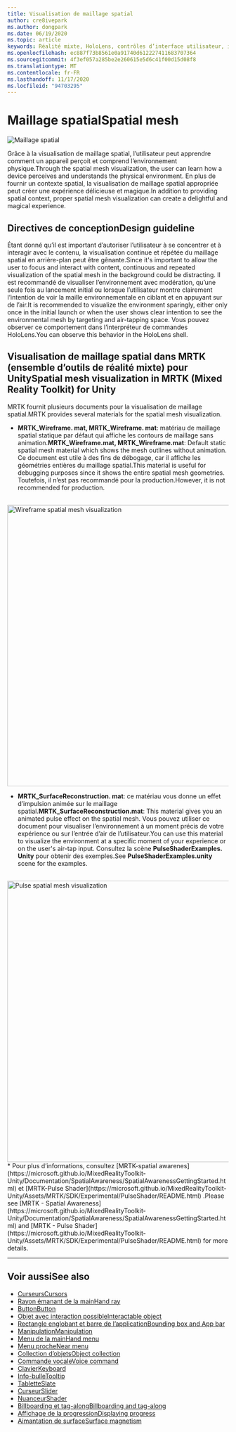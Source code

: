 ```yaml
---
title: Visualisation de maillage spatial
author: cre8ivepark
ms.author: dongpark
ms.date: 06/19/2020
ms.topic: article
keywords: Réalité mixte, HoloLens, contrôles d’interface utilisateur, interaction, interface utilisateur, expérience utilisateur, conception UX, interface utilisateur spatiale, interaction spatiale, interface utilisateur 3D, expérience utilisateur 3D, casque de la réalité mixte, casque de réalité mixte, casque de réalité virtuelle, HoloLens, MRTK, kit de mise en réalité mixte
ms.openlocfilehash: ec887f73b8561e0a91740d612227411683707364
ms.sourcegitcommit: 4f3ef057a285be2e260615e5d6c41f00d15d08f8
ms.translationtype: MT
ms.contentlocale: fr-FR
ms.lasthandoff: 11/17/2020
ms.locfileid: "94703295"
---
```

# <a name="spatial-mesh"></a><span data-ttu-id="a8774-103">Maillage spatial</span><span class="sxs-lookup"><span data-stu-id="a8774-103">Spatial mesh</span></span>

![Maillage spatial](images/MRTK_PulseShader_SpatialMesh.gif)

<span data-ttu-id="a8774-105">Grâce à la visualisation de maillage spatial, l’utilisateur peut apprendre comment un appareil perçoit et comprend l’environnement physique.</span><span class="sxs-lookup"><span data-stu-id="a8774-105">Through the spatial mesh visualization, the user can learn how a device perceives and understands the physical environment.</span></span> <span data-ttu-id="a8774-106">En plus de fournir un contexte spatial, la visualisation de maillage spatial appropriée peut créer une expérience délicieuse et magique.</span><span class="sxs-lookup"><span data-stu-id="a8774-106">In addition to providing spatial context, proper spatial mesh visualization can create a delightful and magical experience.</span></span>  

## <a name="design-guideline"></a><span data-ttu-id="a8774-107">Directives de conception</span><span class="sxs-lookup"><span data-stu-id="a8774-107">Design guideline</span></span>
<span data-ttu-id="a8774-108">Étant donné qu’il est important d’autoriser l’utilisateur à se concentrer et à interagir avec le contenu, la visualisation continue et répétée du maillage spatial en arrière-plan peut être gênante.</span><span class="sxs-lookup"><span data-stu-id="a8774-108">Since it's important to allow the user to focus and interact with content, continuous and repeated visualization of the spatial mesh in the background could be distracting.</span></span> <span data-ttu-id="a8774-109">Il est recommandé de visualiser l’environnement avec modération, qu’une seule fois au lancement initial ou lorsque l’utilisateur montre clairement l’intention de voir la maille environnementale en ciblant et en appuyant sur de l’air.</span><span class="sxs-lookup"><span data-stu-id="a8774-109">It is recommended to visualize the environment sparingly, either only once in the initial launch or when the user shows clear intention to see the environmental mesh by targeting and air-tapping space.</span></span> <span data-ttu-id="a8774-110">Vous pouvez observer ce comportement dans l’interpréteur de commandes HoloLens.</span><span class="sxs-lookup"><span data-stu-id="a8774-110">You can observe this behavior in the HoloLens shell.</span></span>
<br>


## <a name="spatial-mesh-visualization-in-mrtk-mixed-reality-toolkit-for-unity"></a><span data-ttu-id="a8774-111">Visualisation de maillage spatial dans MRTK (ensemble d’outils de réalité mixte) pour Unity</span><span class="sxs-lookup"><span data-stu-id="a8774-111">Spatial mesh visualization in MRTK (Mixed Reality Toolkit) for Unity</span></span>
<span data-ttu-id="a8774-112">MRTK fournit plusieurs documents pour la visualisation de maillage spatial.</span><span class="sxs-lookup"><span data-stu-id="a8774-112">MRTK provides several materials for the spatial mesh visualization.</span></span>

- <span data-ttu-id="a8774-113">**MRTK_Wireframe. mat, MRTK_Wireframe. mat**: matériau de maillage spatial statique par défaut qui affiche les contours de maillage sans animation.</span><span class="sxs-lookup"><span data-stu-id="a8774-113">**MRTK_Wireframe.mat, MRTK_Wireframe.mat**: Default static spatial mesh material which shows the mesh outlines without animation.</span></span> <span data-ttu-id="a8774-114">Ce document est utile à des fins de débogage, car il affiche les géométries entières du maillage spatial.</span><span class="sxs-lookup"><span data-stu-id="a8774-114">This material is useful for debugging purposes since it shows the entire spatial mesh geometries.</span></span> <span data-ttu-id="a8774-115">Toutefois, il n’est pas recommandé pour la production.</span><span class="sxs-lookup"><span data-stu-id="a8774-115">However, it is not recommended for production.</span></span>
<br>
<img src="images/SurfaceReconstruction.jpg" alt="Wireframe spatial mesh visualization" width="640px">

- <span data-ttu-id="a8774-116">**MRTK_SurfaceReconstruction. mat**: ce matériau vous donne un effet d’impulsion animée sur le maillage spatial.</span><span class="sxs-lookup"><span data-stu-id="a8774-116">**MRTK_SurfaceReconstruction.mat**: This material gives you an animated pulse effect on the spatial mesh.</span></span> <span data-ttu-id="a8774-117">Vous pouvez utiliser ce document pour visualiser l’environnement à un moment précis de votre expérience ou sur l’entrée d’air de l’utilisateur.</span><span class="sxs-lookup"><span data-stu-id="a8774-117">You can use this material to visualize the environment at a specific moment of your experience or on the user's air-tap input.</span></span> <span data-ttu-id="a8774-118">Consultez la scène **PulseShaderExamples. Unity** pour obtenir des exemples.</span><span class="sxs-lookup"><span data-stu-id="a8774-118">See **PulseShaderExamples.unity** scene for the examples.</span></span>
<br>
<img src="images/MRTK_SRMesh_Pulse.jpg" alt="Pulse spatial mesh visualization" width="640px">
* <span data-ttu-id="a8774-119">Pour plus d’informations, consultez [MRTK-spatial awarenes](https://microsoft.github.io/MixedRealityToolkit-Unity/Documentation/SpatialAwareness/SpatialAwarenessGettingStarted.html) et [MRTK-Pulse Shader](https://microsoft.github.io/MixedRealityToolkit-Unity/Assets/MRTK/SDK/Experimental/PulseShader/README.html) .</span><span class="sxs-lookup"><span data-stu-id="a8774-119">Please see [MRTK - Spatial Awareness](https://microsoft.github.io/MixedRealityToolkit-Unity/Documentation/SpatialAwareness/SpatialAwarenessGettingStarted.html) and [MRTK - Pulse Shader](https://microsoft.github.io/MixedRealityToolkit-Unity/Assets/MRTK/SDK/Experimental/PulseShader/README.html) for more details.</span></span>

<br>

---

## <a name="see-also"></a><span data-ttu-id="a8774-120">Voir aussi</span><span class="sxs-lookup"><span data-stu-id="a8774-120">See also</span></span>

* [<span data-ttu-id="a8774-121">Curseurs</span><span class="sxs-lookup"><span data-stu-id="a8774-121">Cursors</span></span>](cursors.md)
* [<span data-ttu-id="a8774-122">Rayon émanant de la main</span><span class="sxs-lookup"><span data-stu-id="a8774-122">Hand ray</span></span>](point-and-commit.md)
* [<span data-ttu-id="a8774-123">Button</span><span class="sxs-lookup"><span data-stu-id="a8774-123">Button</span></span>](button.md)
* [<span data-ttu-id="a8774-124">Objet avec interaction possible</span><span class="sxs-lookup"><span data-stu-id="a8774-124">Interactable object</span></span>](interactable-object.md)
* [<span data-ttu-id="a8774-125">Rectangle englobant et barre de l’application</span><span class="sxs-lookup"><span data-stu-id="a8774-125">Bounding box and App bar</span></span>](app-bar-and-bounding-box.md)
* [<span data-ttu-id="a8774-126">Manipulation</span><span class="sxs-lookup"><span data-stu-id="a8774-126">Manipulation</span></span>](direct-manipulation.md)
* [<span data-ttu-id="a8774-127">Menu de la main</span><span class="sxs-lookup"><span data-stu-id="a8774-127">Hand menu</span></span>](hand-menu.md)
* [<span data-ttu-id="a8774-128">Menu proche</span><span class="sxs-lookup"><span data-stu-id="a8774-128">Near menu</span></span>](near-menu.md)
* [<span data-ttu-id="a8774-129">Collection d’objets</span><span class="sxs-lookup"><span data-stu-id="a8774-129">Object collection</span></span>](object-collection.md)
* [<span data-ttu-id="a8774-130">Commande vocale</span><span class="sxs-lookup"><span data-stu-id="a8774-130">Voice command</span></span>](voice-input.md)
* [<span data-ttu-id="a8774-131">Clavier</span><span class="sxs-lookup"><span data-stu-id="a8774-131">Keyboard</span></span>](keyboard.md)
* [<span data-ttu-id="a8774-132">Info-bulle</span><span class="sxs-lookup"><span data-stu-id="a8774-132">Tooltip</span></span>](tooltip.md)
* [<span data-ttu-id="a8774-133">Tablette</span><span class="sxs-lookup"><span data-stu-id="a8774-133">Slate</span></span>](slate.md)
* [<span data-ttu-id="a8774-134">Curseur</span><span class="sxs-lookup"><span data-stu-id="a8774-134">Slider</span></span>](slider.md)
* [<span data-ttu-id="a8774-135">Nuanceur</span><span class="sxs-lookup"><span data-stu-id="a8774-135">Shader</span></span>](shader.md)
* [<span data-ttu-id="a8774-136">Billboarding et tag-along</span><span class="sxs-lookup"><span data-stu-id="a8774-136">Billboarding and tag-along</span></span>](billboarding-and-tag-along.md)
* [<span data-ttu-id="a8774-137">Affichage de la progression</span><span class="sxs-lookup"><span data-stu-id="a8774-137">Displaying progress</span></span>](progress.md)
* [<span data-ttu-id="a8774-138">Aimantation de surface</span><span class="sxs-lookup"><span data-stu-id="a8774-138">Surface magnetism</span></span>](surface-magnetism.md)
